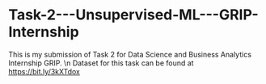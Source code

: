 # Task-2---Unsupervised-ML---GRIP-Internship
This is my submission of Task 2 for Data Science and Business Analytics Internship GRIP. \n
Dataset for this task can be found at https://bit.ly/3kXTdox
